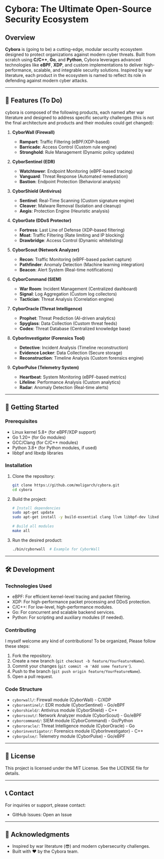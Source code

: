 # Cybora: The Ultimate Open-Source Security Ecosystem

## Overview

**Cybora** is (going to be) a cutting-edge, modular security ecosystem designed to protect organizations against modern cyber threats. Built from scratch using **C/C++**, **Go**, and **Python**, Cybora leverages advanced technologies like **eBPF**, **XDP**, and custom implementations to deliver high-performance, scalable, and integrable security solutions. Inspired by war literature, each product in the ecosystem is named to reflect its role in defending against modern cyber attacks.

---

## 🌟 Features (To Do)
cybora is composed of the following products, each named after war literature and designed to address specific security challenges (this is not the final architecture and products and their modules could get changed):

1. **CyborWall (Firewall)**  
   - **Rampart**: Traffic Filtering (eBPF/XDP-based)  
   - **Barricade**: Access Control (Custom rule engine)  
   - **Stronghold**: Rule Management (Dynamic policy updates)  

2. **CyborSentinel (EDR)**  
   - **Watchtower**: Endpoint Monitoring (eBPF-based tracing)  
   - **Vanguard**: Threat Response (Automated remediation)  
   - **Bastion**: Endpoint Protection (Behavioral analysis)  

3. **CyborShield (Antivirus)**  
   - **Sentinel**: Real-Time Scanning (Custom signature engine)  
   - **Cleaver**: Malware Removal (Isolation and cleanup)  
   - **Aegis**: Protection Engine (Heuristic analysis)  

4. **CyborGate (DDoS Protector)**  
   - **Fortress**: Last Line of Defense (XDP-based filtering)  
   - **Moat**: Traffic Filtering (Rate limiting and IP blocking)  
   - **Drawbridge**: Access Control (Dynamic whitelisting)  

5. **CyborScout (Network Analyzer)**  
   - **Recon**: Traffic Monitoring (eBPF-based packet capture)  
   - **Pathfinder**: Anomaly Detection (Machine learning integration)  
   - **Beacon**: Alert System (Real-time notifications)  

6. **CyborCommand (SIEM)**  
   - **War Room**: Incident Management (Centralized dashboard)  
   - **Signal**: Log Aggregation (Custom log collectors)  
   - **Tactician**: Threat Analysis (Correlation engine)  

7. **CyborOracle (Threat Intelligence)**  
   - **Prophet**: Threat Prediction (AI-driven analytics)  
   - **Spyglass**: Data Collection (Custom threat feeds)  
   - **Codex**: Threat Database (Centralized knowledge base)  

8. **CyborInvestigator (Forensics Tool)**  
   - **Detective**: Incident Analysis (Timeline reconstruction)  
   - **Evidence Locker**: Data Collection (Secure storage)  
   - **Reconstruction**: Timeline Analysis (Custom forensics engine)  

9. **CyborPulse (Telemetry System)**  
   - **Heartbeat**: System Monitoring (eBPF-based metrics)  
   - **Lifeline**: Performance Analysis (Custom analytics)  
   - **Radar**: Anomaly Detection (Real-time alerts)  

---

## 🚀 Getting Started

### Prerequisites
- Linux kernel 5.8+ (for eBPF/XDP support)
- Go 1.20+ (for Go modules)
- GCC/Clang (for C/C++ modules)
- Python 3.8+ (for Python modules, if used)
- libbpf and libxdp libraries

### Installation
1. Clone the repository:
   ```bash
   git clone https://github.com/moligarch/cybora.git
   cd cybora
   ```
2. Build the project:
   ```bash
   # Install dependencies
   sudo apt-get update
   sudo apt-get install -y build-essential clang llvm libbpf-dev libxdp-dev golang
  
   # Build all modules
   make all
   ```
3. Run the desired product:
   ```bash
   ./bin/cyborwall  # Example for CyborWall
   ```

---

## 🛠️ Development

### Technologies Used

- eBPF: For efficient kernel-level tracing and packet filtering.
- XDP: For high-performance packet processing and DDoS protection.
- C/C++: For low-level, high-performance modules.
- Go: For concurrent and scalable backend services.
- Python: For scripting and auxiliary modules (if needed).

### Contributing

I myself welcome any kind of contributions! To be organized, Please follow these steps:

1. Fork the repository.
2. Create a new branch (`git checkout -b feature/YourFeatureName`).
3. Commit your changes (`git commit -m 'Add some feature'`).
4. Push to the branch (`git push origin feature/YourFeatureName`).
5. Open a pull request.

### Code Structure
- `cyborwall/`: Firewall module (CyborWall) - C/XDP
- `cyborsentinel/`: EDR module (CyborSentinel) - Go/eBPF
- `cyborshield/`: Antivirus module (CyborShield) - C++
- `cyborscout/`: Network Analyzer module (CyborScout) - Go/eBPF
- `cyborcommand/`: SIEM module (CyborCommand) - Go/Python
- `cybororacle/`: Threat Intelligence module (CyborOracle) - Go
- `cyborinvestigator/`: Forensics module (CyborInvestigator) - C++
- `cyborpulse/`: Telemetry module (CyborPulse) - Go/eBPF

---

## 📜 License
This project is licensed under the MIT License. See the LICENSE file for details.

---

## 📞 Contact
For inquiries or support, please contact:
- GitHub Issues: Open an Issue

---

## 🙏 Acknowledgments

- Inspired by war literature (😎) and modern cybersecurity challenges.
- Built with ❤️ by the Cybora team.
